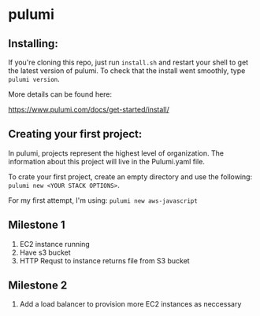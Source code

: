 # pulumi

## Installing:
If you're cloning this repo, just run `install.sh` and restart your shell
to get the latest version of pulumi. To check that the install went smoothly, type `pulumi version`.

More details can be found here:

https://www.pulumi.com/docs/get-started/install/

## Creating your first project:
In pulumi, projects represent the highest level of organization. The information about this project will live in the Pulumi.yaml file. 

To crate your first project, create an empty directory and use the following:
`pulumi new <YOUR STACK OPTIONS>`.

For my first attempt, I'm using:
`pulumi new aws-javascript`

## Milestone 1
1. EC2 instance running
2. Have s3 bucket
3. HTTP Requst to instance returns file from S3 bucket

## Milestone 2
1. Add a load balancer to provision more EC2 instances as neccessary
